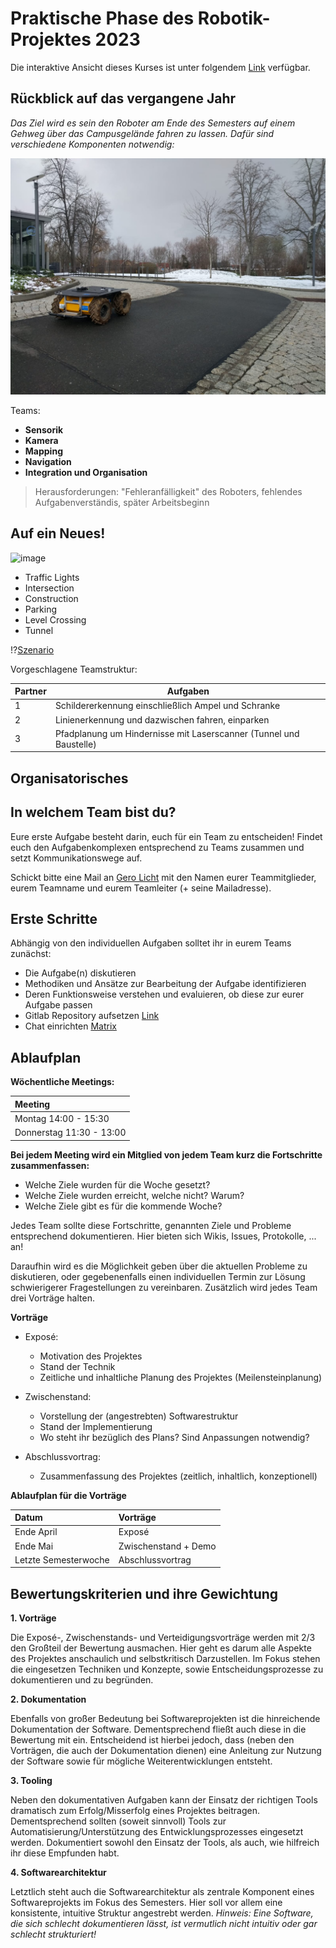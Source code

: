 <!--

author:   Sebastian Zug & Georg Jaeger
email:    sebastian.zug@informatik.tu-freiberg.de & georg.jaeger@informatik.tu-freiberg.de
version:  1.0.0
language: de
narrator: Deutsch Female

comment:  This is a very simple comment.
          Multiline is also okay.

script:   https://cdn.jsdelivr.net/chartist.js/latest/chartist.min.js
          https://felixhao28.github.io/JSCPP/dist/JSCPP.es5.min.js

link: https://cdn.jsdelivr.net/chartist.js/latest/chartist.min.css



-->

# Praktische Phase des Robotik-Projektes 2023

Die interaktive Ansicht dieses Kurses ist unter folgendem [Link](https://liascript.github.io/course/?https://raw.githubusercontent.com/ComputerScienceLecturesTUBAF/RobotikProjekt-Praxis/main/README.md) verfügbar.

## Rückblick auf das vergangene Jahr

_Das Ziel wird es sein den Roboter am Ende des Semesters auf einem Gehweg über das Campusgelände fahren zu lassen. Dafür sind verschiedene Komponenten notwendig:_

![previewer](./imgs/Husky03.jpeg)

Teams:
* **Sensorik**
* **Kamera**
* **Mapping**
* **Navigation**
* **Integration und Organisation**

> Herausforderungen: "Fehleranfälligkeit" des Roboters, fehlendes Aufgabenverständis, später Arbeitsbeginn

## Auf ein Neues!

![image](https://emanual.robotis.com/assets/images/platform/turtlebot3/autonomous_driving/autorace_rbiz_challenge_2017_robots_1.png)

+ Traffic Lights
+ Intersection
+ Construction
+ Parking
+ Level Crossing
+ Tunnel

!?[Szenario](https://www.youtube.com/watch?v=8K4GMbfXFXI&t=46s)

Vorgeschlagene Teamstruktur:

| Partner | Aufgaben |
|---------|--------|
|1 | Schildererkennung einschließlich Ampel und Schranke|
|2| Linienerkennung und dazwischen fahren, einparken|
| 3 | Pfadplanung um Hindernisse mit Laserscanner (Tunnel und Baustelle)|

## Organisatorisches

## In welchem Team bist du?

Eure erste Aufgabe besteht darin, euch für ein Team zu entscheiden! Findet euch den Aufgabenkomplexen entsprechend zu Teams zusammen und setzt Kommunikationswege auf.

Schickt bitte eine Mail an [Gero Licht](mailto:gero.licht@informatik.tu-freiberg.de?subject=[RobotikProjektSS21]) mit den Namen eurer Teammitglieder, eurem Teamname und eurem Teamleiter (+ seine Mailadresse).

## Erste Schritte

Abhängig von den individuellen Aufgaben solltet ihr in eurem Teams zunächst:

* Die Aufgabe(n) diskutieren
* Methodiken und Ansätze zur Bearbeitung der Aufgabe identifizieren
* Deren Funktionsweise verstehen und evaluieren, ob diese zur eurer Aufgabe passen
* Gitlab Repository aufsetzen [Link](https://gitlab.hrz.tu-chemnitz.de/)
* Chat einrichten [Matrix](https://matrix.tu-freiberg.de/)

## Ablaufplan

**Wöchentliche Meetings:**

| Meeting                  |
|:-------------------------|
| Montag 14:00 - 15:30     |
| Donnerstag 11:30 - 13:00 |

**Bei jedem Meeting wird ein Mitglied von jedem Team kurz die Fortschritte zusammenfassen:**

* Welche Ziele wurden für die Woche gesetzt?
* Welche Ziele wurden erreicht, welche nicht? Warum?
* Welche Ziele gibt es für die kommende Woche?

Jedes Team sollte diese Fortschritte, genannten Ziele und Probleme entsprechend dokumentieren. Hier bieten sich Wikis, Issues, Protokolle, ... an!

Daraufhin wird es die Möglichkeit geben über die aktuellen Probleme zu diskutieren, oder gegebenenfalls einen individuellen Termin zur Lösung schwierigerer Fragestellungen zu vereinbaren.
Zusätzlich wird jedes Team drei Vorträge halten.

**Vorträge**

* Exposé:

  * Motivation des Projektes
  * Stand der Technik
  * Zeitliche und inhaltliche Planung des Projektes (Meilensteinplanung)

* Zwischenstand:

  * Vorstellung der (angestrebten) Softwarestruktur
  * Stand der Implementierung
  * Wo steht ihr bezüglich des Plans? Sind Anpassungen notwendig?

* Abschlussvortrag:

  * Zusammenfassung des Projektes (zeitlich, inhaltlich, konzeptionell)

**Ablaufplan für die Vorträge**

| **Datum**             | **Vorträge**     |
|:----------------------|:-----------------|
| Ende April            | Exposé           |
| Ende Mai              | Zwischenstand  + Demo   |
| Letzte Semesterwoche  | Abschlussvortrag |

## Bewertungskriterien und ihre Gewichtung

**1. Vorträge**

Die Exposé-, Zwischenstands- und Verteidigungsvorträge werden mit 2/3 den Großteil der Bewertung ausmachen.
Hier geht es darum alle Aspekte des Projektes anschaulich und selbstkritisch Darzustellen.
Im Fokus stehen die eingesetzen Techniken und Konzepte, sowie Entscheidungsprozesse zu dokumentieren und zu begründen.

**2. Dokumentation**

Ebenfalls von großer Bedeutung bei Softwareprojekten ist die hinreichende Dokumentation der Software.
Dementsprechend fließt auch diese in die Bewertung mit ein.
Entscheidend ist hierbei jedoch, dass (neben den Vorträgen, die auch der Dokumentation dienen) eine Anleitung zur Nutzung der Software sowie für mögliche Weiterentwicklungen entsteht.

**3. Tooling**

Neben den dokumentativen Aufgaben kann der Einsatz der richtigen Tools dramatisch zum Erfolg/Misserfolg eines Projektes beitragen.
Dementsprechend sollten (soweit sinnvoll) Tools zur Automatisierung/Unterstützung des Entwicklungsprozesses eingesetzt werden.
Dokumentiert sowohl den Einsatz der Tools, als auch, wie hilfreich ihr diese Empfunden habt.

**4. Softwarearchitektur**

Letztlich steht auch die Softwarearchitektur als zentrale Komponent eines Softwareprojekts im Fokus des Semesters.
Hier soll vor allem eine konsistente, intuitive Struktur angestrebt werden.
*Hinweis: Eine Software, die sich schlecht dokumentieren lässt, ist vermutlich nicht intuitiv oder gar schlecht strukturiert!*
